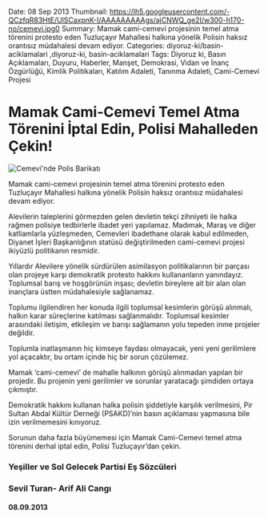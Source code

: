 Date: 08 Sep 2013
Thumbnail: https://lh5.googleusercontent.com/-QCzfqR83HtE/UlSCaxpnK-I/AAAAAAAAAgs/ajCNWQ_ge2I/w300-h170-no/cemevi.jpg0
Summary: Mamak cami-cemevi projesinin temel atma törenini protesto eden Tuzluçayır Mahallesi halkına yönelik Polisin haksız orantısız müdahalesi devam ediyor.
Categories: diyoruz-ki/basin-aciklamalari ,diyoruz-ki, basin-aciklamalari
Tags: Diyoruz ki, Basın Açıklamaları, Duyuru, Haberler, Manşet, Demokrasi, Vidan ve İnanç Özgürlüğü, Kimlik Politikaları, Katılım Adaleti, Tanınma Adaleti, Cami-Cemevi Projesi

# Mamak Cami-Cemevi Temel Atma Törenini İptal Edin, Polisi Mahalleden Çekin!

![Cemevi'nde Polis Barikatı](https://lh5.googleusercontent.com/-QCzfqR83HtE/UlSCaxpnK-I/AAAAAAAAAgs/ajCNWQ_ge2I/w300-h170-no/cemevi.jpg)

Mamak cami-cemevi projesinin temel atma törenini protesto eden Tuzluçayır Mahallesi halkına yönelik Polisin haksız orantısız müdahalesi devam ediyor.

Alevilerin taleplerini görmezden gelen devletin tekçi zihniyeti ile halka rağmen polisiye tedbirlerle ibadet yeri yapılamaz. Madımak, Maraş ve diğer katliamlarla yüzleşmeden, Cemevleri ibadethane olarak kabul edilmeden, Diyanet İşleri Başkanlığının statüsü değiştirilmeden cami-cemevi projesi ikiyüzlü politikanın resmidir.

Yıllardır Alevilere yönelik sürdürülen asimilasyon politikalarının bir parçası olan projeye karşı demokratik protesto hakkını kullananların yanındayız. Toplumsal barış ve hoşgörünün inşası; devletin bireylere ait bir alan olan inançlara üstten müdahalesiyle sağlanamaz.

Toplumu ilgilendiren her konuda ilgili toplumsal kesimlerin görüşü alınmalı, halkın karar süreçlerine katılması sağlanmalıdır. Toplumsal kesimler arasındaki iletişim, etkileşim ve barışı sağlamanın yolu tepeden inme projeler değildir.

Toplumla inatlaşmanın hiç kimseye faydası olmayacak, yeni yeni gerilimlere yol açacaktır, bu ortam içinde hiç bir sorun çözülemez.

Mamak ‘cami-cemevi’ de mahalle halkının görüşü alınmadan yapılan bir projedir. Bu projenin yeni gerilimler ve sorunlar yaratacağı şimdiden ortaya çıkmıştır.

Demokratik hakkını kullanan halka polisin şiddetiyle karşılık verilmesini, Pir Sultan Abdal Kültür Derneği (PSAKD)’nin basın açıklaması yapmasına bile izin verilmemesini kınıyoruz.

Sorunun daha fazla büyümemesi için Mamak Cami-Cemevi temel atma törenini derhal iptal edin, Polisi Tuzluçayır’dan çekin.

### Yeşiller ve Sol Gelecek Partisi Eş Sözcüleri
### Sevil Turan- Arif Ali Cangı
#### 08.09.2013
